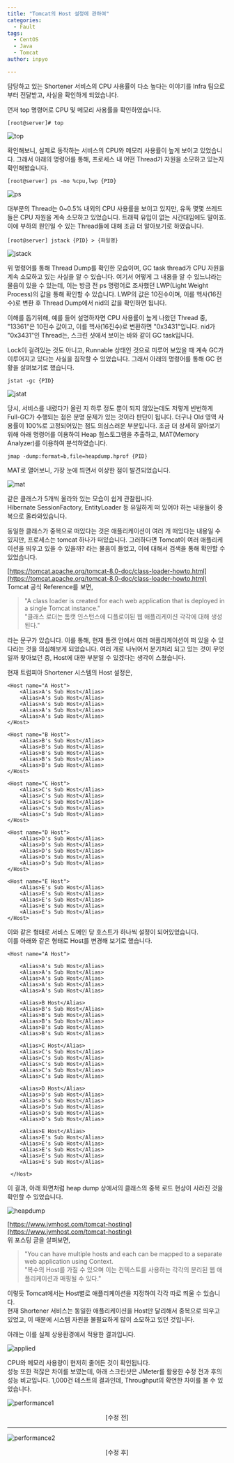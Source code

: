 ```yaml
---
title: "Tomcat의 Host 설정에 관하여"
categories:
  - Fault
tags:
  - CentOS
  - Java
  - Tomcat
author: inpyo

---
```



담당하고 있는 Shortener 서비스의 CPU 사용률이 다소 높다는 이야기를 Infra 팀으로부터 전달받고, 사실을 확인하게 되었습니다.

먼저 top 명령어로 CPU 및 메모리 사용률을 확인하였습니다.

~~~
[root@server]# top
~~~



![top](/images/2020-01-28-Tomcat_Host/tomcat_host_01.png)



확인해보니, 실제로 동작하는 서비스의 CPU와 메모리 사용률이 높게 보이고 있었습니다. 그래서 아래의 명령어를 통해, 프로세스 내 어떤 Thread가 자원을 소모하고 있는지 확인해봤습니다.

~~~
[root@server] ps -mo %cpu,lwp {PID}
~~~



![ps](/images/2020-01-28-Tomcat_Host/tomcat_host_02.png)



대부분의 Thread는 0~0.5% 내외의 CPU 사용률을 보이고 있지만, 유독 몇몇 쓰레드들은 CPU 자원을 계속 소모하고 있었습니다. 트래픽 유입이 없는 시간대임에도 말이죠.
이에 부하의 원인일 수 있는 Thread들에 대해 조금 더 알아보기로 하였습니다.


~~~
[root@server] jstack {PID} > {파일명}
~~~



![jstack](/images/2020-01-28-Tomcat_Host/tomcat_host_03.png)



위 명령어를 통해 Thread Dump를 확인한 모습이며, GC task thread가 CPU 자원을 계속 소모하고 있는 사실을 알 수 있습니다.
여기서 어떻게 그 내용을 알 수 있느냐라는 물음이 있을 수 있는데, 이는 방금 전 ps 명령어로 조사했던 LWP(Light Weight Process)의 값을 통해 확인할 수 있습니다. LWP의 값은 10진수이며, 이를 헥사(16진수)로 변환 후 Thread Dump에서 nid의 값을 확인하면 됩니다.

이해를 돕기위해, 예를 들어 설명하자면
CPU 사용률이 높게 나왔던 Thread 중, "13361"은 10진수 값이고, 이를 헥사(16진수)로 변환하면 "0x3431"입니다.
nid가 "0x3431"인 Thread는, 스크린 샷에서 보이는 바와 같이 GC task입니다.

Lock이 걸려있는 것도 아니고, Runnable 상태인 것으로 미루어 보았을 때 계속 GC가 이루어지고 있다는 사실을 짐작할 수 있었습니다.
그래서 아래의 명령어를 통해 GC 현황을 살펴보기로 했습니다.   


~~~
jstat -gc {PID}
~~~



![jstat](/images/2020-01-28-Tomcat_Host/tomcat_host_04.png)



당시, 서비스를 내렸다가 올린 지 하루 정도 뿐이 되지 않았는데도 저렇게 빈번하게 Full-GC가 수행되는 점은 분명 문제가 있는 것이라 판단이 됩니다.
더구나 Old 영역 사용률이 100%로 고정되어있는 점도 의심스러운 부분입니다.
조금 더 상세히 알아보기 위해 아래 명령어를 이용하여 Heap 힙스토그램을 추출하고, MAT(Memory Analyzer)를 이용하여 분석하였습니다.  

~~~
jmap -dump:format=b,file=heapdump.hprof {PID}
~~~

MAT로 열어보니, 가장 눈에 띄면서 이상한 점이 발견되었습니다.



![mat](/images/2020-01-28-Tomcat_Host/tomcat_host_05.jpg)



같은 클래스가 5개씩 올라와 있는 모습이 쉽게 관찰됩니다.  
Hibernate SessionFactory, EntityLoader 등 유일하게 떠 있어야 하는 내용들이 중복으로 올라와있습니다.


동일한 클래스가 중복으로 떠있다는 것은 애플리케이션이 여러 개 떠있다는 내용일 수 있지만, 프로세스는 tomcat 하나가 떠있습니다.
그러하다면 Tomcat이 여러 애플리케이션을 띄우고 있을 수 있을까? 라는 물음이 들었고, 이에 대해서 검색을 통해 확인할 수 있었습니다.


[https://tomcat.apache.org/tomcat-8.0-doc/class-loader-howto.html](https://tomcat.apache.org/tomcat-8.0-doc/class-loader-howto.html)  
Tomcat 공식 Reference를 보면,

>"A class loader is created for each web application that is deployed in a single Tomcat instance."  
"클래스 로더는 톰캣 인스턴스에 디플로이된 웹 애플리케이션 각각에 대해 생성된다."

라는 문구가 있습니다. 이를 통해, 현재 톰캣 안에서 여러 애플리케이션이 떠 있을 수 있다라는 것을 의심해보게 되었습니다.
여러 개로 나뉘어서 분기처리 되고 있는 것이 무엇일까 찾아보던 중, Host에 대한 부분일 수 있겠다는 생각이 스쳤습니다.

현재 트럼피아 Shortener 시스템의 Host 설정은,

~~~
<Host name="A Host">
    <Alias>A's Sub Host</Alias>
    <Alias>A's Sub Host</Alias>
    <Alias>A's Sub Host</Alias>
    <Alias>A's Sub Host</Alias>
    <Alias>A's Sub Host</Alias>
</Host>

<Host name="B Host">
    <Alias>B's Sub Host</Alias>
    <Alias>B's Sub Host</Alias>
    <Alias>B's Sub Host</Alias>
    <Alias>B's Sub Host</Alias>
    <Alias>B's Sub Host</Alias>
</Host>

<Host name="C Host">
    <Alias>C's Sub Host</Alias>
    <Alias>C's Sub Host</Alias>
    <Alias>C's Sub Host</Alias>
    <Alias>C's Sub Host</Alias>
    <Alias>C's Sub Host</Alias>
</Host>

<Host name="D Host">
    <Alias>D's Sub Host</Alias>
    <Alias>D's Sub Host</Alias>
    <Alias>D's Sub Host</Alias>
    <Alias>D's Sub Host</Alias>
    <Alias>D's Sub Host</Alias>
</Host>

<Host name="E Host">
    <Alias>E's Sub Host</Alias>
    <Alias>E's Sub Host</Alias>
    <Alias>E's Sub Host</Alias>
    <Alias>E's Sub Host</Alias>
    <Alias>E's Sub Host</Alias>
</Host>
~~~

이와 같은 형태로 서비스 도메인 당 호스트가 하나씩 설정이 되어있었습니다.  
이를 아래와 같은 형태로 Host를 변경해 보기로 했습니다.

~~~
<Host name="A Host">

    <Alias>A's Sub Host</Alias>
    <Alias>A's Sub Host</Alias>
    <Alias>A's Sub Host</Alias>
    <Alias>A's Sub Host</Alias>
    <Alias>A's Sub Host</Alias>

    <Alias>B Host</Alias>
    <Alias>B's Sub Host</Alias>
    <Alias>B's Sub Host</Alias>
    <Alias>B's Sub Host</Alias>
    <Alias>B's Sub Host</Alias>
    <Alias>B's Sub Host</Alias>

    <Alias>C Host</Alias>
    <Alias>C's Sub Host</Alias>
    <Alias>C's Sub Host</Alias>
    <Alias>C's Sub Host</Alias>
    <Alias>C's Sub Host</Alias>
    <Alias>C's Sub Host</Alias>

    <Alias>D Host</Alias>
    <Alias>D's Sub Host</Alias>
    <Alias>D's Sub Host</Alias>
    <Alias>D's Sub Host</Alias>
    <Alias>D's Sub Host</Alias>
    <Alias>D's Sub Host</Alias>

    <Alias>E Host</Alias>
    <Alias>E's Sub Host</Alias>
    <Alias>E's Sub Host</Alias>
    <Alias>E's Sub Host</Alias>
    <Alias>E's Sub Host</Alias>
    <Alias>E's Sub Host</Alias>

 </Host>
~~~

이 결과, 아래 화면처럼 heap dump 상에서의 클래스의 중복 로드 현상이 사라진 것을 확인할 수 있었습니다.



![heapdump](/images/2020-01-28-Tomcat_Host/tomcat_host_06.jpg)



[https://www.jvmhost.com/tomcat-hosting](https://www.jvmhost.com/tomcat-hosting)  
위 포스팅 글을 살펴보면,

>"You can have multiple hosts and each can be mapped to a separate web application using Context.  
"복수의 Host를 가질 수 있으며 이는 컨텍스트를 사용하는 각각의 분리된 웹 애플리케이션과 매핑될 수 있다."

이렇듯 Tomcat에서는 Host별로 애플리케이션을 지정하여 각각 따로 띄울 수 있습니다.  
현재 Shortener 서비스는 동일한 애플리케이션을 Host만 달리해서 중복으로 띄우고 있었고, 이 때문에 시스템 자원을 불필요하게 많이 소모하고 있던 것입니다.

아래는 이를 실제 상용환경에서 적용한 결과입니다.



![applied](/images/2020-01-28-Tomcat_Host/tomcat_host_07.png)



CPU와 메모리 사용량이 현저히 줄어든 것이 확인됩니다.  
성능 또한 적잖은 차이를 보였는데, 아래 스크린샷은 JMeter를 활용한 수정 전과 후의 성능 비교입니다.
1,000건 테스트의 결과인데, Throughput의 확연한 차이를 볼 수 있었습니다.

  
![performance1](/images/2020-01-28-Tomcat_Host/tomcat_host_08.png)  
<center>[수정 전]</center>

-----

![performance2](/images/2020-01-28-Tomcat_Host/tomcat_host_09.png)  
<center>[수정 후]</center>